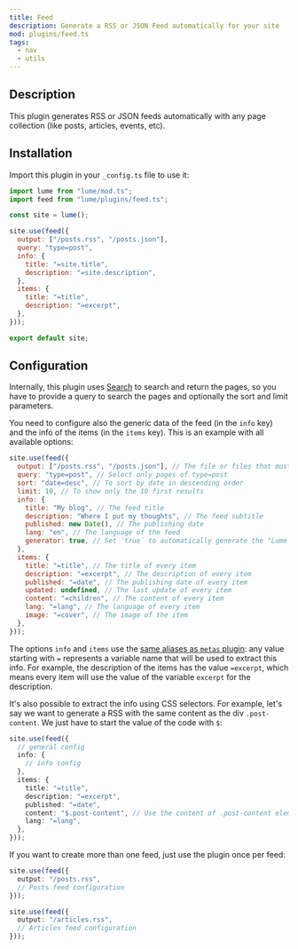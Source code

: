 ```yaml
---
title: Feed
description: Generate a RSS or JSON Feed automatically for your site
mod: plugins/feed.ts
tags:
  - nav
  - utils
---
```


## Description

This plugin generates RSS or JSON feeds automatically with any page collection
(like posts, articles, events, etc).

## Installation

Import this plugin in your `_config.ts` file to use it:

```js
import lume from "lume/mod.ts";
import feed from "lume/plugins/feed.ts";

const site = lume();

site.use(feed({
  output: ["/posts.rss", "/posts.json"],
  query: "type=post",
  info: {
    title: "=site.title",
    description: "=site.description",
  },
  items: {
    title: "=title",
    description: "=excerpt",
  },
}));

export default site;
```

## Configuration

Internally, this plugin uses [Search](./search.md) to search and return the
pages, so you have to provide a query to search the pages and optionally the
sort and limit parameters.

You need to configure also the generic data of the feed (in the `info` key) and
the info of the items (in the `items` key). This is an example with all
available options:

```js
site.use(feed({
  output: ["/posts.rss", "/posts.json"], // The file or files that must be generated
  query: "type=post", // Select only pages of type=post
  sort: "date=desc", // To sort by date in descending order
  limit: 10, // To show only the 10 first results
  info: {
    title: "My blog", // The feed title
    description: "Where I put my thoughts", // The feed subtitle
    published: new Date(), // The publishing date
    lang: "en", // The language of the feed
    generator: true, // Set `true` to automatically generate the "Lume {version}"
  },
  items: {
    title: "=title", // The title of every item
    description: "=excerpt", // The description of every item
    published: "=date", // The publishing date of every item
    updated: undefined, // The last update of every item
    content: "=children", // The content of every item
    lang: "=lang", // The language of every item
    image: "=cover", // The image of the item
  },
}));
```

The options `info` and `items` use the
[same aliases as `metas` plugin](./metas.md): any value starting with `=`
represents a variable name that will be used to extract this info. For example,
the description of the items has the value `=excerpt`, which means every item
will use the value of the variable `excerpt` for the description.

It's also possible to extract the info using CSS selectors. For example, let's
say we want to generate a RSS with the same content as the div `.post-content`.
We just have to start the value of the code with `$`:

```ts
site.use(feed({
  // general config
  info: {
    // info config
  },
  items: {
    title: "=title",
    description: "=excerpt",
    published: "=date",
    content: "$.post-content", // Use the content of .post-content element
    lang: "=lang",
  },
}));
```

If you want to create more than one feed, just use the plugin once per feed:

```ts
site.use(feed({
  output: "/posts.rss",
  // Posts feed configuration
}));

site.use(feed({
  output: "/articles.rss",
  // Articles feed configuration
}));
```

